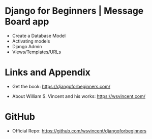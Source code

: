 #  Django for Beginners | Message Board app

* Create a Database Model
* Activating models
* Django Admin
* Views/Templates/URLs
      
Links and Appendix
========================================================

- Get the book: https://djangoforbeginners.com/

- About William S. Vincent and his works: https://wsvincent.com/

GitHub
========================================================

- Official Repo: https://github.com/wsvincent/djangoforbeginners
